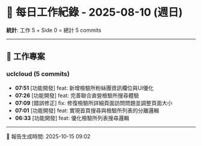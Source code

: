 # 📅 每日工作紀錄 - 2025-08-10 (週日)

**統計**: 工作 5 + Side 0 = 總計 5 commits

---

## 💼 工作專案

### uclcloud (5 commits)

- **07:51** [功能開發] feat: 新增檢驗所粉絲團資訊欄位與UI優化
- **07:26** [功能開發] feat: 完善聯合直營檢驗所搜尋體驗
- **07:09** [錯誤修正] fix: 修復檢驗所詳細頁面訪問問題並調整頁面大小
- **07:01** [功能開發] feat: 實現首頁搜尋與檢驗所列表的分離邏輯
- **06:33** [功能開發] feat: 優化檢驗所列表搜尋邏輯

---

📅 報告生成時間: 2025-10-15 09:02
